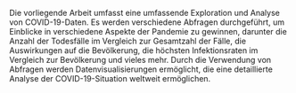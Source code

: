 Die vorliegende Arbeit umfasst eine umfassende Exploration und Analyse von COVID-19-Daten. Es werden verschiedene Abfragen durchgeführt, um Einblicke in verschiedene Aspekte der Pandemie zu gewinnen, darunter die Anzahl der Todesfälle im Vergleich zur Gesamtzahl der Fälle, die Auswirkungen auf die Bevölkerung, die höchsten Infektionsraten im Vergleich zur Bevölkerung und vieles mehr. Durch die Verwendung von Abfragen werden Datenvisualisierungen ermöglicht, die eine detaillierte Analyse der COVID-19-Situation weltweit ermöglichen.
